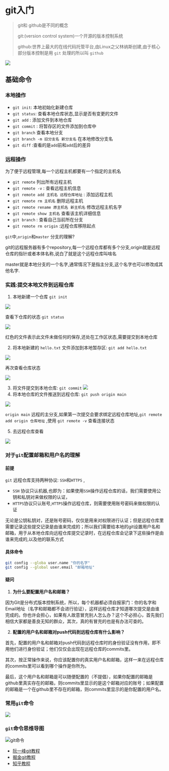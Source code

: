 # git入门

> git和 github是不同的概念
>
> git:(version control system)一个开源的版本控制系统
>
> github:世界上最大的在线代码托管平台,由Linux之父林纳斯创建,由于核心部分版本控制是用 `git` 处理的所以叫 `github` 

![](http://i0.hdslb.com/bfs/album/0896242aa82ff35d92e96e95be723662f564377a.jpg)

## 基础命令

### 本地操作

* `git init`: 本地初始化新建仓库
* `git status`: 查看本地仓库状态,显示是否有变更的文件
* `git add` : 添加文件到本地仓库
* `git commit` : 将暂存区的文件添加到仓库中
* `git branch` 查看本地分支
* `git branch -m 旧分支名 新分支名` 在本地修改分支名
* `git diff` :查看的是`add`前和`add`后的差异

### 远程操作

为了便于远程管理,每一个远程主机都要有一个指定的主机名

* `git remote` 列出所有远程主机
* `git remote -v` : 查看远程主机信息
* `git remote add 主机名 远程仓库地址` : 添加远程主机
* `git remote rm 主机名` 删除远程主机
* `git remote rename 原主机名 新主机名`  修改远程主机名字
* `git remote show 主机名` 查看该主机详细信息
* `git branch` : 查看自己当前所在分支
* `git remote rm origin` :远程仓库移除起点

`git`中,`origin`和`master` 分支的理解?

git的远程服务器有多个repository,每一个远程仓库都有多个分支,origin就是远程仓库的指针或者本体名称,说白了就是这个远程仓库叫啥名

master就是本地分支的一个名字,通常情况下是指主分支,这个名字也可以修改成其他名字.



###  实践:提交本地文件到远程仓库

1. 本地新建一个仓库 `git init` 

![](http://i0.hdslb.com/bfs/album/7045c4622559e9efec4a2e653006a6472d657181.png)

查看下仓库的状态 `git status` 

![](http://i0.hdslb.com/bfs/album/70ed198dff82b62ad9525036c8ab0d590d5e64c9.png)

红色的文件表示此文件未做任何的保存,还处在工作区状态,需要提交到本地仓库

2. 将本地新建的 `hello.txt` 文件添加到本地暂存区:  `git add hello.txt` 

![](http://i0.hdslb.com/bfs/album/15e009df426ccfff522bbdc89dff8ef5968937f6.png)

再次查看仓库状态

![](http://i0.hdslb.com/bfs/album/8169f8315953d2804f7c2613a52a4aba52e852fa.png)

3. 将文件提交到本地仓库: `git commit` ![](http://i0.hdslb.com/bfs/album/a4ee09785e0f2f2f51efbfe38aa185099c6d08c1.png)
4. 将本地仓库的文件推送到远程仓库: `git push origin main` 

![](http://i0.hdslb.com/bfs/album/ddf677bea4ebe77737337b2959a13bab48ca3d43.png)

`origin main` 远程的主分支,如果第一次提交会要求绑定远程仓库地址,`git remote add origin 仓库地址` ,使用 `git remote -v` 查看连接状态

5. 去远程仓库查看

![](http://i0.hdslb.com/bfs/album/c822eda163c56b49070767937a452d00cabbc5e1.png)

### 对于`git`配置邮箱和用户名的理解

#### 前提

`git` 远程仓库支持两种协议: `SSH`和`HTTPS` ,

* `SSH` 协议只认机器,也即为：如果使用`SSH`操作远程仓库的话，我们需要使用公钥和私钥对来做权限的认证，
* `HTTPS`协议只认账号,`HTTPS`操作远程仓库，则需要使用账号密码来做权限的认证

无论是公钥私钥对，还是账号密码，仅仅是用来对权限进行认证；但是远程仓库里需要记录这些提交记录是由谁来完成的；所以我们需要给本地的git设置用户名和邮箱，用于从本地仓库向远程仓库提交记录时，在远程仓库会记录下这些操作是由谁来完成的,以及他的联系方式

#### 具体命令

```bash
git config --globa user.name "你的名字"
git config --global user.email "邮箱地址"
```

#### 疑问 

1. **为什么要配置用户名和邮箱？**

因为Git是分布式版本控制系统，所以，每个机器都必须自报家门：你的名字和Email地址（名字和邮箱都不会进行验证），这样远程仓库才知道哪次提交是由谁完成的。你也许会担心，如果有人故意冒充别人怎么办？这个不必担心，首先我们相信大家都是善良无知的群众，其次，真的有冒充的也是有办法可查的。

2. **配置的用户名和邮箱对push代码到远程仓库有什么影响？**

首先，配置的用户名和邮箱对push代码到远程仓库时的身份验证没有作用，即不用他们进行身份验证；他们仅仅会出现在远程仓库的commits里。

其次，按正常操作来说，你应该配置你的真实用户名和邮箱，这样一来在远程仓库的commits里可以看到哪个操作是你所为。

最后，这个用户名和邮箱是可以随便配置的（不提倡），如果你配置的邮箱是github里真实存在的邮箱，则commits里显示的是这个邮箱对应的账号；如果配置的邮箱是一个在github里不存在的邮箱，则commits里显示的是你配置的用户名。

### 常用`git`命令

![](http://i0.hdslb.com/bfs/album/484201019fa90a20006838c06da18b19d34ca0f0.jpg)

### `git`命令思维导图

![git命令](http://i0.hdslb.com/bfs/album/ced18de825e756bf0e60e92b4b7b18f0a50550ad.png)

* [阮一峰git教程](https://www.ruanyifeng.com/blog/2014/06/git_remote.html)
* [掘金git教程](https://juejin.cn/post/6869519303864123399)
* [知乎教程](https://zhuanlan.zhihu.com/p/135183491)

